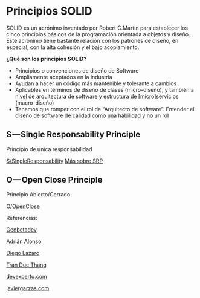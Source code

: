 Principios SOLID
===================

SOLID es un acrónimo inventado por Robert C.Martin para establecer los cinco principios básicos de la programación orientada a objetos 
y diseño. Este acrónimo tiene bastante relación con los patrones de diseño, en especial, con la alta cohesión y el bajo acoplamiento.


**¿Qué son los principios SOLID?**

- Principios o convenciones de diseño de Software
- Ampliamente aceptados en la industria
- Ayudan a hacer un código más mantenible y tolerante a cambios
- Aplicables en términos de diseño de clases (micro-diseño), y también a nivel de arquitectura de software y estructura de [micro]servicios (macro-diseño)
- Tenemos que romper con el rol de “Arquitecto de software”. Entender el diseño de software de calidad como una habilidad y no un rol



S — Single Responsability Principle
------------------------------------

Principio de única responsabilidad


[S/SingleResponsability](S/SingleResponsability.md)
[Más sobre SRP](S/bis/SingleResponsability_bis.md)




O — Open Close Principle
------------------------

Principio Abierto/Cerrado


[O/OpenClose](O/OpenClose.md)



















Referencias: 

[Genbetadev](https://www.genbetadev.com/paradigmas-de-programacion/solid-cinco-principios-basicos-de-diseno-de-clases)

[Adrián Alonso](https://medium.com/@alonsus91/los-principios-de-desarrollo-solid-en-5-charlas-3b7d7b014c23)

[Diego Lázaro](https://diego.com.es/solid-principios-del-diseno-orientado-a-objetos-en-php)

[Tran Duc Thang](https://github.com/wataridori/solid-php-example)

[devexperto.com](https://devexperto.com/principio-responsabilidad-unica/)

[javiergarzas.com](http://www.javiergarzas.com/2016/11/s-o-l-i-d-principles-los-necesitamos-testear-bien-parte-12.html)